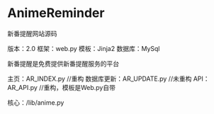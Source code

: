 AnimeReminder
=============

新番提醒网站源码

版本：2.0
框架：web.py
模板：Jinja2
数据库：MySql

新番提醒是免费提供新番提醒服务的平台

主页：AR_INDEX.py        //重构
数据库更新：AR_UPDATE.py //未重构
API：AR_API.py           //重构，模板是Web.py自带

核心：/lib/anime.py


